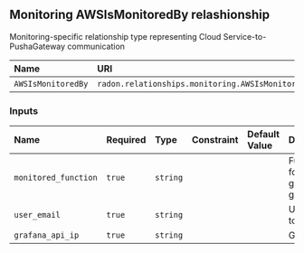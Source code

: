 ## Monitoring AWSIsMonitoredBy relashionship

Monitoring-specific relationship type representing Cloud Service-to-PushaGateway communication

| Name               | URI                                               | Version | Derived From                     |
| :----------------- | :------------------------------------------------ | :------ | :------------------------------- |
| `AWSIsMonitoredBy` | `radon.relationships.monitoring.AWSIsMonitoredBy` | 1.0.0   | `tosca.relationships.ConnectsTo` |

### Inputs

| Name                 | Required | Type     | Constraint | Default Value | Description                       |
| :------------------- | :------- | :------- | :--------- | :------------ | :-------------------------------- |
| `monitored_function` | `true`   | `string` |            |               | Function for the generated graphs |
| `user_email`         | `true`   | `string` |            |               | User Email to Grafana             |
| `grafana_api_ip`     | `true`   | `string` |            |               | Grafana ip                        |
